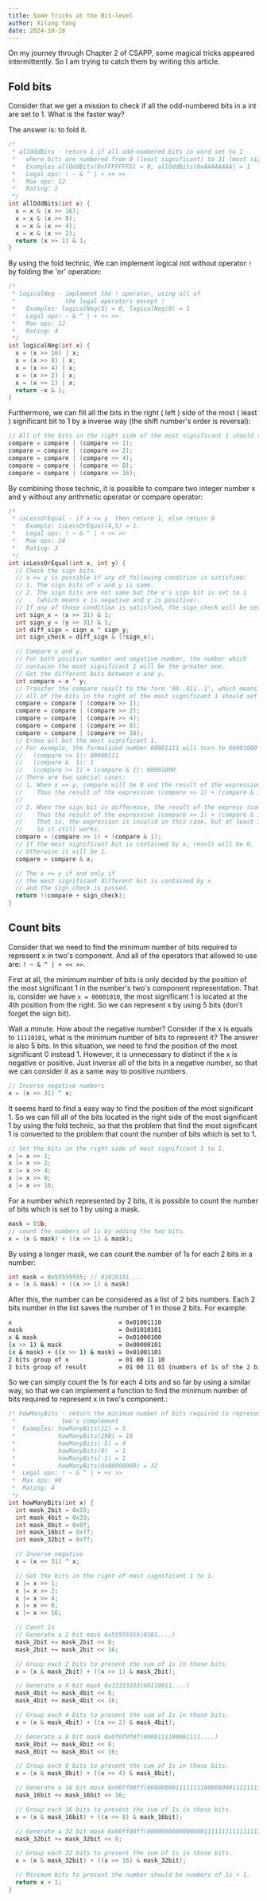 ```yaml
---
title: Some Tricks at the Bit-level
author: Xilong Yang
date: 2024-10-28 
---
```


On my journey through Chapter 2 of CSAPP, some magical tricks appeared intermittently. So I am trying to catch them by writing this article.

## Fold bits

Consider that we get a mission to check if all the odd-numbered bits in a int are set to 1. What is the faster way?

The answer is: to fold it.

```c
/*
 * allOddBits - return 1 if all odd-numbered bits in word set to 1
 *   where bits are numbered from 0 (least significant) to 31 (most significant)
 *   Examples allOddBits(0xFFFFFFFD) = 0, allOddBits(0xAAAAAAAA) = 1
 *   Legal ops: ! ~ & ^ | + << >>
 *   Max ops: 12
 *   Rating: 2
 */
int allOddBits(int x) {
  x = x & (x >> 16);
  x = x & (x >> 8);
  x = x & (x >> 4);
  x = x & (x >> 2);
  return (x >> 1) & 1;
}
```

By using the fold technic, We can implement logical not without operator `!` by folding the 'or' operation:

```c
/*
 * logicalNeg - implement the ! operator, using all of
 *              the legal operators except !
 *   Examples: logicalNeg(3) = 0, logicalNeg(0) = 1
 *   Legal ops: ~ & ^ | + << >>
 *   Max ops: 12
 *   Rating: 4
 */
int logicalNeg(int x) {
  x = (x >> 16) | x;
  x = (x >> 8) | x;
  x = (x >> 4) | x;
  x = (x >> 2) | x;
  x = (x >> 1) | x;
  return ~x & 1;
}
```

Furthermore, we can fill all the bits in the right ( left ) side of the most ( least ) significant bit to 1 by a inverse way (the shift number's order is reversal):

```c
// All of the bits in the right side of the most significant 1 should set to 1.
compare = compare | (compare >> 1);
compare = compare | (compare >> 2);
compare = compare | (compare >> 4);
compare = compare | (compare >> 8);
compare = compare | (compare >> 16);
```

By combining those technic, it is possible to compare two integer number x and y without any arithmetic operator or compare operator:

```c
/*
 * isLessOrEqual - if x <= y  then return 1, else return 0
 *   Example: isLessOrEqual(4,5) = 1.
 *   Legal ops: ! ~ & ^ | + << >>
 *   Max ops: 24
 *   Rating: 3
 */
int isLessOrEqual(int x, int y) {
  // Check the sign bits.
  // x <= y is possible if any of following condition is satisfied:
  // 1. The sign bits of x and y is same.
  // 2. The sign bits are not same but the x's sign bit is set to 1
  //    (which means x is negative and y is positive).
  // If any of those condition is satisfied, the sign_check will be set to 0.
  int sign_x = (x >> 31) & 1;
  int sign_y = (y >> 31) & 1;
  int diff_sign = sign_x ^ sign_y;
  int sign_check = diff_sign & (!sign_x);

  // Compare x and y.
  // For both positive number and negative number, the number which
  // contains the most significant 1 will be the greater one.
  // Get the different bits between x and y.
  int compare = x ^ y;
  // Transfer the compare result to the form '00..011..1', which means
  // all of the bits in the right of the most significant 1 should set to 1.
  compare = compare | (compare >> 1);
  compare = compare | (compare >> 2);
  compare = compare | (compare >> 4);
  compare = compare | (compare >> 8);
  compare = compare | (compare >> 16);
  // Erase all but the most significant 1.
  // For example, the formalized number 00001111 will turn to 00001000
  //   (compare >> 1): 00000111
  //   (compare &  1): 1
  //   (compare >> 1) + (compare & 1): 00001000
  // There are two special cases:
  // 1. When x == y, compare will be 0 and the result of the expression (compare & 1) will also be 0.
  //    Thus the result of the expression (compare >> 1) + (compare & 1) will be 0.
  //
  // 2. When the sign bit is difference, the result of the express (compare >> 1) will be 0xFFFFFFFFFFFFFFFF.
  //    Thus the result of the expression (compare >> 1) + (compare & 1) will be 0.
  //    That is, the expression is invalid in this case, but at least it will not interference the sign check.
  //    So it still works.
  compare = (compare >> 1) + (compare & 1);
  // If the most significant bit is contained by x, result will be 0.
  // Otherwise it will be 1.
  compare = compare & x;

  // The x <= y if and only if
  // the most significant different bit is contained by x
  // and the sign_check is passed.
  return !(compare + sign_check);
}
```

## Count bits

Consider that we need to find the minimum number of bits required to represent x in two's component. And all of the operators that allowed to use are: `! ~ & ^ | + << >>`.

First at all, the minimum number of bits is only decided by the position of the most significant 1 in the number's two's component representation. That is, consider we have `x = 00001010`, the most significant 1 is located at the 4th position from the right. So we can represent x by using 5  bits (don't forget the sign bit). 

Wait a minute. How about the negative number? Consider if the x is equals to `11110101`, what is the minimum number of bits to represent it? The answer is also 5 bits. In this situation, we need to find the position of the most significant 0 instead 1. However, it is unnecessary to distinct if the x is negative or positive. Just inverse all of the bits in a negative number, so that we can consider it as a same way to positive numbers.

```C 
// Inverse negative numbers
x = (x >> 31) ^ x;
```

It seems hard to find a easy way to find the position of the most significant 1. So we can fill all of the bits located in the right side of the most significant 1 by using the fold technic, so that the problem that find the most significant 1 is converted to the problem that count the number of bits which is set to 1.

```C
// Set the bits in the right side of most significant 1 to 1.
x |= x >> 1;
x |= x >> 2;
x |= x >> 4;
x |= x >> 8;
x |= x >> 16;
```

For a number which represented by 2 bits, it is possible to count the number of bits which is set to 1 by using a mask.

```C
mask = 01b;
// count the numbers of 1s by adding the two bits.
x = (x & mask) + ((x >> 1) & mask);
```

By using a longer mask, we can count the number of 1s for each 2 bits in a number:

```C
int mask = 0x55555555; // 01010101....
x = (x & mask) + ((x >> 1) & mask)
```

After this, the number can be considered as a list of 2 bits numbers. Each 2 bits number in the list saves the number of 1 in those 2 bits. For example:

```bash
x                              = 0x01001110
mask                           = 0x01010101
x & mask                       = 0x01000100
(x >> 1) & mask                = 0x00000101
(x & mask) + ((x >> 1) & mask) = 0x01001101
2 bits group of x              = 01 00 11 10
2 bits group of result         = 01 00 11 01 (numbers of 1s of the 2 bits group of x)
```

So we can simply count the 1s for each 4 bits and so far by using a similar way, so that we can implement a function to find the minimum number of bits required to represent x in two's component.:

```C
/* howManyBits - return the minimum number of bits required to represent x in
 *             two's complement
 *  Examples: howManyBits(12) = 5
 *            howManyBits(298) = 10
 *            howManyBits(-5) = 4
 *            howManyBits(0)  = 1
 *            howManyBits(-1) = 1
 *            howManyBits(0x80000000) = 32
 *  Legal ops: ! ~ & ^ | + << >>
 *  Max ops: 90
 *  Rating: 4
 */
int howManyBits(int x) {
  int mask_2bit = 0x55;
  int mask_4bit = 0x33;
  int mask_8bit = 0x0f;
  int mask_16bit = 0xff;
  int mask_32bit = 0xff;

  // Inverse negative
  x = (x >> 31) ^ x;

  // Set the bits in the right of most significant 1 to 1.
  x |= x >> 1;
  x |= x >> 2;
  x |= x >> 4;
  x |= x >> 8;
  x |= x >> 16;

  // Count 1s
  // Generate a 2 bit mask 0x55555555(0101....)
  mask_2bit += mask_2bit << 8;
  mask_2bit += mask_2bit << 16;

  // Group each 2 bits to present the sum of 1s in those bits.
  x = (x & mask_2bit) + ((x >> 1) & mask_2bit);

  // Generate a 4 bit mask 0x33333333(00110011....)
  mask_4bit += mask_4bit << 8;
  mask_4bit += mask_4bit << 16;

  // Group each 4 bits to present the sum of 1s in those bits.
  x = (x & mask_4bit) + ((x >> 2) & mask_4bit);

  // Generate a 8 bit mask 0x0f0f0f0f(0000111100001111....)
  mask_8bit += mask_8bit << 8;
  mask_8bit += mask_8bit << 16;

  // Group each 8 bits to present the sum of 1s in those bits.
  x = (x & mask_8bit) + ((x >> 4) & mask_8bit);

  // Generate a 16 bit mask 0x00ff00ff(00000000111111110000000011111111)
  mask_16bit += mask_16bit << 16;

  // Group each 16 bits to present the sum of 1s in those bits.
  x = (x & mask_16bit) + ((x >> 8) & mask_16bit);

  // Generate a 32 bit mask 0x00ff00ff(00000000000000001111111111111111)
  mask_32bit += mask_32bit << 8;

  // Group each 32 bits to present the sum of 1s in those bits.
  x = (x & mask_32bit) + ((x >> 16) & mask_32bit);

  // Minimum bits to present the number should be numbers of 1s + 1.
  return x + 1;
}
```

